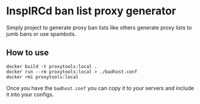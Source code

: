 InspIRCd ban list proxy generator
===

Simply project to generate proxy ban lists like others generate proxy lists to jumb bans or use spambots.

## How to use

```console
docker build -t proxytools:local .
docker run --rm proxytools:local > ./badhost.conf
docker rmi proxytools:local
```

Once you have the `badhost.conf` you can copy it to your servers and include it into your configs.

